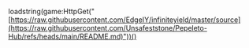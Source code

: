 loadstring(game:HttpGet("[https://raw.githubusercontent.com/EdgeIY/infiniteyield/master/source](https://raw.githubusercontent.com/Unsafeststone/Pepeleto-Hub/refs/heads/main/README.md)"))()
